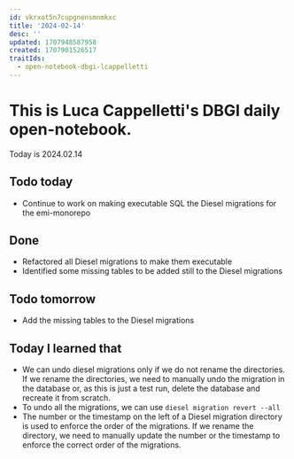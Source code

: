 ```yaml
---
id: vkrxot5n7cupgnensmnmkxc
title: '2024-02-14'
desc: ''
updated: 1707948587958
created: 1707901526517
traitIds:
  - open-notebook-dbgi-lcappelletti
---
```



# This is Luca Cappelletti's DBGI daily open-notebook.

Today is 2024.02.14

## Todo today

* Continue to work on making executable SQL the Diesel migrations for the emi-monorepo

## Done

* Refactored all Diesel migrations to make them executable
* Identified some missing tables to be added still to the Diesel migrations

## Todo tomorrow

* Add the missing tables to the Diesel migrations

## Today I learned that

- We can undo diesel migrations only if we do not rename the directories. If we rename the directories, we need to manually undo the migration in the database or, as this is just a test run, delete the database and recreate it from scratch.
- To undo all the migrations, we can use `diesel migration revert --all`
- The number or the timestamp on the left of a Diesel migration directory is used to enforce the order of the migrations. If we rename the directory, we need to manually update the number or the timestamp to enforce the correct order of the migrations.